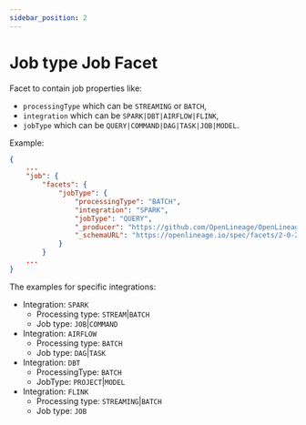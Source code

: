 ```yaml
---
sidebar_position: 2
---
```


# Job type Job Facet

Facet to contain job properties like: 
 * `processingType` which can be `STREAMING` or `BATCH`,
 * `integration` which can be `SPARK|DBT|AIRFLOW|FLINK`,
 * `jobType` which can be `QUERY|COMMAND|DAG|TASK|JOB|MODEL`.

Example:

```json
{
    ...
    "job": {
        "facets": {
            "jobType": {
                "processingType": "BATCH",
                "integration": "SPARK",
                "jobType": "QUERY",
                "_producer": "https://github.com/OpenLineage/OpenLineage/blob/v1-0-0/client",
                "_schemaURL": "https://openlineage.io/spec/facets/2-0-2/JobTypeJobFacet.json"
            }
        }
	...
}
```

The examples for specific integrations: 

 * Integration: `SPARK`
    * Processing type: `STREAM`|`BATCH`
    * Job type: `JOB`|`COMMAND`
 * Integration: `AIRFLOW`
    * Processing type: `BATCH`
    * Job type: `DAG`|`TASK`
 * Integration: `DBT`
    * ProcessingType: `BATCH`
    * JobType: `PROJECT`|`MODEL`
 * Integration: `FLINK`
    * Processing type: `STREAMING`|`BATCH`
    * Job type: `JOB`
